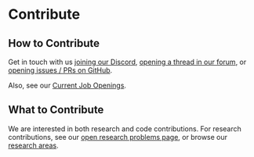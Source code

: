 # Contribute

## How to Contribute

Get in touch with us
[joining our Discord](https://discord.gg/PQFdubGt6d),
[opening a thread in our forum](https://forum.vac.dev/),
or [opening issues / PRs on GitHub](https://github.com/vacp2p).

Also, see our [Current Job Openings](https://jobs.status.im/?search=Vac).

## What to Contribute

We are interested in both research and code contributions.
For research contributions,
see our [open research problems page](https://vac.dev/open-problems),
or browse our [research areas](https://vac.dev/research-areas).
